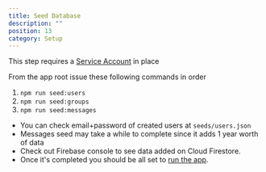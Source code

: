 ```yaml
---
title: Seed Database
description: ""
position: 13
category: Setup
---
```


<alert>

This step requires a [Service Account](/setup/firebase-add-service-account) in place

</alert>

From the app root issue these following commands in order

1. `npm run seed:users`
2. `npm run seed:groups`
3. `npm run seed:messages`

- You can check email+password of created users at `seeds/users.json`
- Messages seed may take a while to complete since it adds 1 year worth of data
- Check out Firebase console to see data added on Cloud Firestore.
- Once it's completed you should be all set to [run the app](/setup/app-run).
